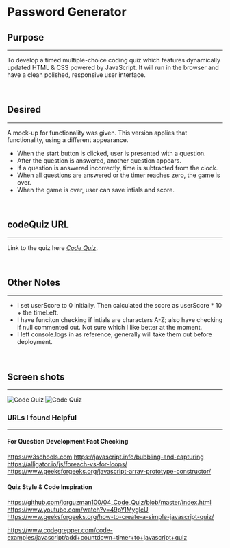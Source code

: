 # Password Generator

## Purpose
***
To develop a timed multiple-choice coding quiz which features dynamically updated HTML & CSS powered by JavaScript. It will run in the browser and have a clean polished, responsive user interface. 


&nbsp;


## Desired
***
A mock-up for functionality was given. This version applies that functionality, using a different appearance.

- When the start button is clicked, user is presented with a question.
- After the question is answered, another question appears.
- If a question is answered incorrectly, time is subtracted from the clock.
- When all questions are answered or the timer reaches zero, the game is over.
- When the game is over, user can save intials and score.


&nbsp;


## codeQuiz URL

***

Link to the quiz here *[Code Quiz](https://melliedee.github.io/codeQuiz/)*.

&nbsp;&nbsp;&nbsp;

## Other Notes
***
- I set userScore to 0 initially. Then calculated the score as userScore * 10 + the timeLeft.
- I have funciton checking if intials are characters A-Z; also have checking if null commented out. Not sure which I like better at the moment.
- I left console.logs in as reference; generally will take them out before deployment.

&nbsp;

## Screen shots
***
![Code Quiz](https://user-images.githubusercontent.com/89175650/140257054-aa7841f4-5b85-4e89-965c-08743961db1a.png)
![Code Quiz](https://user-images.githubusercontent.com/89175650/140257069-ac53f1c7-668b-4208-96a3-a51068a773e7.png)


### URLs I found Helpful
***

#### For Question Development Fact Checking
https://w3schools.com
https://javascript.info/bubbling-and-capturing
https://alligator.io/js/foreach-vs-for-loops/
https://www.geeksforgeeks.org/javascript-array-prototype-constructor/

#### Quiz Style & Code Inspiration
https://github.com/jorguzman100/04_Code_Quiz/blob/master/index.html
https://www.youtube.com/watch?v=49pYIMygIcU
https://www.geeksforgeeks.org/how-to-create-a-simple-javascript-quiz/

https://www.codegrepper.com/code-examples/javascript/add+countdown+timer+to+javascript+quiz

&nbsp;
